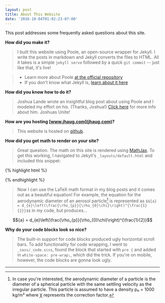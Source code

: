 ```yaml
---
layout: post
title: About This Website
date: '2016-10-04T01:02:23-07:00'
---
```



<div class="message">
This post addresses some frequently asked questions about this site.
</div>

**How did you make it?**

> I built this website using Poole, an open-source wrapper for Jekyll.  I write the posts in markdown and Jekyll converts the files to HTML.  All it takes is a simple `jekyll serve` followed by a quick `git commit` -- just like that, it's live!  

> * Learn more about Poole [at the official repository](https://github.com/poole/poole)
> * If you don't know what Jekyll is, [learn about it here](http://jekyllrb.com/)




**How did you know how to do it?**

> Joshua Lande wrote an insightful blog post about using Poole and I modeled my effort on his.  (Thanks, Joshua!) [Click here](http://joshualande.com/about/) for more info about him.  Joshuas Unite!




**How are you hosting [www.jhaug.com](jhaug.com)?**

> This website is hosted on [github](https://github.com/joshhaug/joshhaug.github.io).  




**How did you get math to render on your site?**

> Great question.  The math on this site is rendered using [MathJax](https://www.mathjax.org/).  To get this working, I navigated to Jekyll's `_layouts/default.html` and included this snippet:

{% highlight html %}
<script type="text/javascript"
    src="http://cdn.mathjax.org/mathjax/latest/MathJax.js?config=TeX-AMS-MML_HTMLorMML">
</script>
{% endhighlight %}

> Now I can use the LaTeX math format in my blog posts and it comes out as a beautiful equation!  For example, the equation for the aerodynamic diameter of an aerosol particle[^fn-aerodyn] is represented as `$${a} = d_{e}\left(\frac{\rho_{p}}{\rho_{0}\chi}\right)^{\frac{1}{2}}$$` in my code, but produces...

$${a} = d_{e}\left(\frac{\rho_{p}}{\rho_{0}\chi}\right)^{\frac{1}{2}}$$


**Why do your code blocks look so nice?**

> The built-in support for code blocks produced ugly horizontal scroll bars.  To add functionality for code wrapping, I went to `_sass/_code.scss`, found the block that started with `pre {` and added in `white-space: pre-wrap;`, which did the trick.  If you're on mobile, however, the code blocks are gonna look ugly.  


-----
[^fn-aerodyn]: In case you're interested, the aerodynamic diameter of a particle is the diameter of a spherical particle with the same settling velocity as the irregular particle.  This particle is assumed to have a density p₀ = 1000 kg/m³ where Ꭓ represents the correction factor.  








